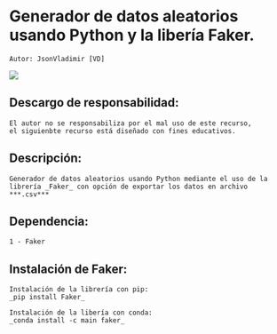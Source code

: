 # Generador de datos aleatorios usando Python y la libería Faker.
    Autor: JsonVladimir [VD] 
   <img src="https://img.shields.io/badge/STATUS-EN%20DESAROLLO-green">

## Descargo de responsabilidad:
    El autor no se responsabiliza por el mal uso de este recurso,
    el siguienbte recurso está diseñado con fines educativos.
## Descripción:
    Generador de datos aleatorios usando Python mediante el uso de la
    librería _Faker_ con opción de exportar los datos en archivo ***.csv***
## Dependencia:
    1 - Faker
## Instalación de Faker:
    Instalación de la librería con pip:
    _pip install Faker_

    Instalación de la libería con conda:
    _conda install -c main faker_


